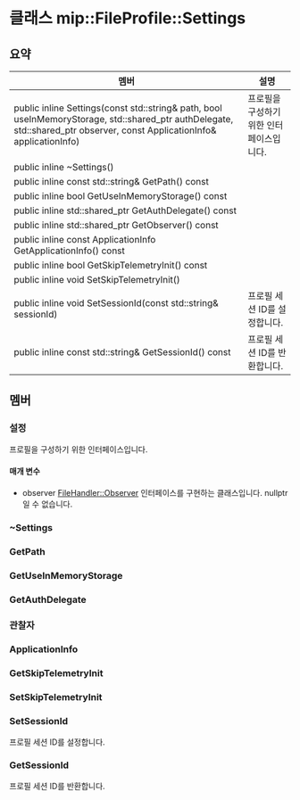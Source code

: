 # <a name="class-mipfileprofilesettings"></a>클래스 mip::FileProfile::Settings 
  
## <a name="summary"></a>요약
 멤버                        | 설명                                
--------------------------------|---------------------------------------------
public inline Settings(const std::string& path, bool useInMemoryStorage, std::shared_ptr<AuthDelegate> authDelegate, std::shared_ptr<Observer> observer, const ApplicationInfo& applicationInfo)  |  프로필을 구성하기 위한 인터페이스입니다.
public inline ~Settings()  |  
public inline const std::string& GetPath() const  |  
public inline bool GetUseInMemoryStorage() const  |  
public inline std::shared_ptr<AuthDelegate> GetAuthDelegate() const  |  
public inline std::shared_ptr<Observer> GetObserver() const  |  
public inline const ApplicationInfo GetApplicationInfo() const  |  
public inline bool GetSkipTelemetryInit() const  |  
public inline void SetSkipTelemetryInit()  |  
public inline void SetSessionId(const std::string& sessionId)  |  프로필 세션 ID를 설정합니다.
public inline const std::string& GetSessionId() const  |  프로필 세션 ID를 반환합니다.
  
## <a name="members"></a>멤버
  
### <a name="settings"></a>설정
프로필을 구성하기 위한 인터페이스입니다.
  
#### <a name="parameters"></a>매개 변수
* observer [FileHandler::Observer](#classmip_1_1_file_handler_1_1_observer) 인터페이스를 구현하는 클래스입니다. nullptr일 수 없습니다.
  
### <a name="settings"></a>~Settings
  
### <a name="getpath"></a>GetPath
  
### <a name="getuseinmemorystorage"></a>GetUseInMemoryStorage
  
### <a name="getauthdelegate"></a>GetAuthDelegate
  
### <a name="observer"></a>관찰자
  
### <a name="applicationinfo"></a>ApplicationInfo
  
### <a name="getskiptelemetryinit"></a>GetSkipTelemetryInit
  
### <a name="setskiptelemetryinit"></a>SetSkipTelemetryInit
  
### <a name="setsessionid"></a>SetSessionId
프로필 세션 ID를 설정합니다.
  
### <a name="getsessionid"></a>GetSessionId
프로필 세션 ID를 반환합니다.